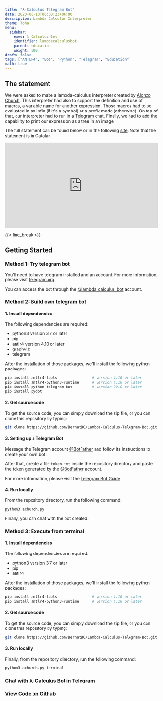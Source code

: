 ```yaml
---
title: "λ-Calculus Telegram Bot"
date: 2023-06-13T06:00:23+06:00
description: Lambda Calculus Interpreter
theme: Toha
menu:
  sidebar:
    name: λ-Calculus Bot
    identifier: lambdacalculusbot
    parent: education
    weight: 500
draft: false
tags: ["ANTLR4", "Bot", "Python", "Telegram", "Education"]
math: true
---
```


## The statement
We were asked to make a lambda-calculus interpreter created by [Alonzo Church](https://en.wikipedia.org/wiki/Alonzo_Church). This interpreter had also to support the definition and use of macros, a variable name for another expression. Those macros had to be evaluated in an infix (if it's a symbol) or a prefix mode (otherwise). On top of that, our interpreter had to run in a [Telegram](https://telegram.org/) chat. Finally, we had to add the capability to print our expression as a tree in an image.

The full statement can be found below or in the following [site](https://gebakx.github.io/lp-achurch-23/). Note that the statement is in Catalan.

<div style="position:relative;padding-bottom:55.66%;     zoom: 1;
    -moz-transform: scale(1);">
 <iframe style="width:100%;height:100%;position:absolute; margin-left: 0%; marginheight: 0%"
 frameborder="0"
 src="
https://gebakx.github.io/lp-achurch-23/
"
mozallowfullscreen="true" allow="autoplay; fullscreen" style="border:0px #000000 none;" name="LambdaCalculusStatement" scrolling="yes" msallowfullscreen="true" allowfullscreen="true" webkitallowfullscreen="true" allowtransparency="true"
>
</iframe>
</div>

{{< line_break >}}

## Getting Started

### Method 1: Try telegram bot

You'll need to have telegram installed and an account. For more information, please visit [telegram.org](https://telegram.org/).

You can access the bot through the [@lambda_calculus_bot](https://t.me/lambda_calculus_bot) account.

### Method 2: Build own telegram bot

#### 1. Install dependencies
The following dependencies are required:
- python3       version 3.7 or later
- pip
- antlr4        version 4.10 or later
- graphviz
- telegram

After the installation of those packages, we'll install the following python packages:

```bash
pip install antlr4-tools                # version 4.10 or later
pip install antlr4-python3-runtime      # version 4.10 or later
pip install python-telegram-bot         # version 20.0 or later
pip install pydot
```

#### 2. Get source code
To get the source code, you can simply download the zip file, or you can clone this repository by typing: 

```bash
git clone https://github.com/BernatBC/Lambda-Calculus-Telegram-Bot.git
```

#### 3. Setting up a Telegram Bot
Message the Telegram account [@BotFather](https://t.me/botfather) and follow its instructions to create your own bot.

After that, create a file `token.txt` inside the repository directory and paste the token generated by the [@BotFather](https://t.me/botfather) account.

For more information, please visit the [Telegram Bot Guide](https://core.telegram.org/bots#how-do-i-create-a-bot).

#### 4. Run locally
From the repository directory, run the following command:

```bash
python3 achurch.py
```

Finally, you can chat with the bot created.

### Method 3: Execute from terminal

#### 1. Install dependencies
The following dependencies are required:
- python3       version 3.7 or later
- pip
- antlr4

After the installation of those packages, we'll install the following python packages:

```bash
pip install antlr4-tools                # version 4.10 or later
pip install antlr4-python3-runtime      # version 4.10 or later
```

#### 2. Get source code
To get the source code, you can simply download the zip file, or you can clone this repository by typing: 

```bash
git clone https://github.com/BernatBC/Lambda-Calculus-Telegram-Bot.git
```

#### 3. Run locally
Finally, from the repository directory, run the following command:

```bash
python3 achurch.py terminal
```

### [Chat with λ-Calculus Bot in <i class="fa-brands fa-telegram"></i>Telegram](https://t.me/lambda_calculus_bot) 
### [View Code on <i class="fab fa-github"></i>Github](https://github.com/BernatBC/Lambda-Calculus-Telegram-Bot) 
